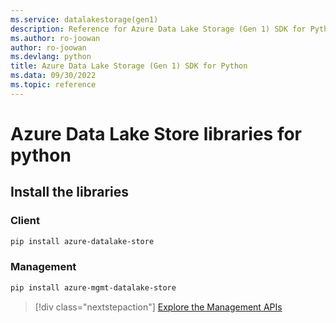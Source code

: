 ```yaml
---
ms.service: datalakestorage(gen1)
description: Reference for Azure Data Lake Storage (Gen 1) SDK for Python
ms.author: ro-joowan
author: ro-joowan
ms.devlang: python
title: Azure Data Lake Storage (Gen 1) SDK for Python
ms.data: 09/30/2022
ms.topic: reference
---
```

# Azure Data Lake Store libraries for python

## Install the libraries
### Client

```bash
pip install azure-datalake-store
```

### Management

```bash
pip install azure-mgmt-datalake-store
```
> [!div class="nextstepaction"]
> [Explore the Management APIs](/python/api/overview/azure/datalakestore/management)